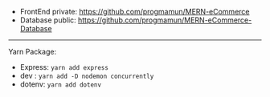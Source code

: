 - FrontEnd private: https://github.com/progmamun/MERN-eCommerce
- Database public: https://github.com/progmamun/MERN-eCommerce-Database
---
Yarn Package:
- Express: `yarn add express`
- dev : `yarn add -D nodemon concurrently`
- dotenv: `yarn add dotenv`